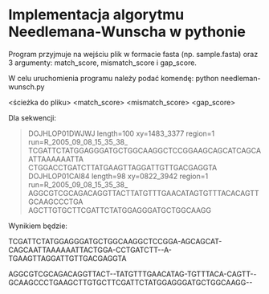 # Implementacja algorytmu Needlemana-Wunscha w pythonie
Program przyjmuje na wejściu plik w formacie fasta (np. sample.fasta) oraz 3 argumenty: match_score, mismatch_score i gap_score.

W celu uruchomienia programu należy podać komendę:
python needleman-wunsch.py 

<ścieżka do pliku>
<match_score>
<mismatch_score>
<gap_score>

Dla sekwencji: 

>DOJHLOP01DWJWJ length=100 xy=1483_3377 region=1 run=R_2005_09_08_15_35_38_
TCGATTCTATGGAGGGATGCTGGCAAGGCTCCGGAAGCAGCATCAGCAATTAAAAAATTA
CTGGACCTGATCTTATGAAGTTAGGATTGTTGACGAGGTA
>DOJHLOP01CAI84 length=98 xy=0822_3942 region=1 run=R_2005_09_08_15_35_38_
AGGCGTCGCAGACAGGTTACTTATGTTTGAACATAGTGTTTACACAGTTGCAAGCCCTGA
AGCTTGTGCTTCGATTCTATGGAGGGATGCTGGCAAGG

Wynikiem będzie:

TCGATTCTATGGAGGGATGCTGGCAAGGCTCCGGA-AGCAGCAT-CAGCAATTAAAAAATTACTGGA-CCTGATCTT--A-TGAAGTTAGGATTGTTGACGAGGTA

AGGCGTCGCAGACAGGTTACT--TATGTTTGAACATAG-TGTTTACA-CAGTT--GCAAGCCCTGAAGCTTGTGCTTCGATTCTATGGAGGGATGCTGGCAAGG--
